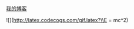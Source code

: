 [我的博客](https://woodenf.github.io/docs/src/ "标题")

![](http://latex.codecogs.com/gif.latex?\\E = mc^2)
